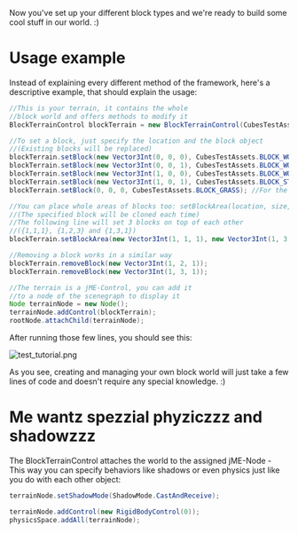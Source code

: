 Now you've set up your different block types and we're ready to build
some cool stuff in our world. :)

Usage example
=============

Instead of explaining every different method of the framework, here's a
descriptive example, that should explain the usage:

```java
//This is your terrain, it contains the whole
//block world and offers methods to modify it
BlockTerrainControl blockTerrain = new BlockTerrainControl(CubesTestAssets.getSettings(this), new Vector3Int(1, 1, 1));

//To set a block, just specify the location and the block object
//(Existing blocks will be replaced)
blockTerrain.setBlock(new Vector3Int(0, 0, 0), CubesTestAssets.BLOCK_WOOD);
blockTerrain.setBlock(new Vector3Int(0, 0, 1), CubesTestAssets.BLOCK_WOOD);
blockTerrain.setBlock(new Vector3Int(1, 0, 0), CubesTestAssets.BLOCK_WOOD);
blockTerrain.setBlock(new Vector3Int(1, 0, 1), CubesTestAssets.BLOCK_STONE);
blockTerrain.setBlock(0, 0, 0, CubesTestAssets.BLOCK_GRASS); //For the lazy users :P

//You can place whole areas of blocks too: setBlockArea(location, size, block)
//(The specified block will be cloned each time)
//The following line will set 3 blocks on top of each other
//({1,1,1}, {1,2,3} and {1,3,1})
blockTerrain.setBlockArea(new Vector3Int(1, 1, 1), new Vector3Int(1, 3, 1), CubesTestAssets.BLOCK_STONE);

//Removing a block works in a similar way
blockTerrain.removeBlock(new Vector3Int(1, 2, 1));
blockTerrain.removeBlock(new Vector3Int(1, 3, 1));

//The terrain is a jME-Control, you can add it
//to a node of the scenegraph to display it
Node terrainNode = new Node();
terrainNode.addControl(blockTerrain);
rootNode.attachChild(terrainNode);
```

After running those few lines, you should see this:

![test\_tutorial.png](http://destroflyer.mania-community.de/other/imagehost/cubes/test_tutorial.png)

As you see, creating and managing your own block world will just take a
few lines of code and doesn't require any special knowledge. :)

Me wantz spezzial phyziczzz and shadowzzz
=========================================

The BlockTerrainControl attaches the world to the assigned jME-Node -
This way you can specify behaviors like shadows or even physics just
like you do with each other object:

```java
terrainNode.setShadowMode(ShadowMode.CastAndReceive);
```

```java
terrainNode.addControl(new RigidBodyControl(0));
physicsSpace.addAll(terrainNode);
```
